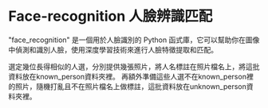 # Face-recognition 人臉辨識匹配

 "face_recognition" 是一個用於人臉識別的 Python 函式庫，它可以幫助你在圖像中偵測和識別人臉，使用深度學習技術來進行人臉特徵提取和匹配。


選定幾位長得相似的人選，分別提供幾張照片，將人名標註在照片檔名上，將這批資料放在known_person資料夾裡。
再額外準備這些人選不在known_person裡的照片，隨機打亂且不在照片檔名上做標註，這批資料放在unknown_person資料夾裡。




